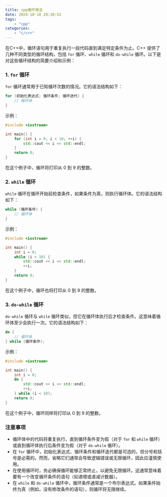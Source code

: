 ```yaml
---
title: cpp循环用法
date: 2024-10-10 20:30:53
tags:
    - "cpp"
categories:
    - "c/c++"
---
```

在C++中，循环语句用于重复执行一段代码直到满足特定条件为止。C++ 提供了几种不同类型的循环结构，包括 `for` 循环、`while` 循环和 `do-while` 循环。以下是对这些循环结构的简要介绍和示例：

### 1. `for` 循环

`for` 循环通常用于已知循环次数的情况。它的语法结构如下：

```cpp
for (初始化表达式; 循环条件; 循环迭代) {
    // 循环体
}
```

示例：

```cpp
#include <iostream>

int main() {
    for (int i = 0; i < 10; ++i) {
        std::cout << i << std::endl;
    }
    return 0;
}
```

在这个例子中，循环将打印从 0 到 9 的整数。

### 2. `while` 循环

`while` 循环在循环开始前检查条件，如果条件为真，则执行循环体。它的语法结构如下：

```cpp
while (循环条件) {
    // 循环体
}
```

示例：

```cpp
#include <iostream>

int main() {
    int i = 0;
    while (i < 10) {
        std::cout << i << std::endl;
        ++i;
    }
    return 0;
}
```

在这个例子中，循环也将打印从 0 到 9 的整数。

### 3. `do-while` 循环

`do-while` 循环与 `while` 循环类似，但它在循环体执行后才检查条件。这意味着循环体至少会执行一次。它的语法结构如下：

```cpp
do {
    // 循环体
} while (循环条件);
```

示例：

```cpp
#include <iostream>

int main() {
    int i = 0;
    do {
        std::cout << i << std::endl;
        ++i;
    } while (i < 10);
    return 0;
}
```

在这个例子中，循环同样将打印从 0 到 9 的整数。

### 注意事项

- 循环体中的代码将重复执行，直到循环条件变为假（对于 `for` 和 `while` 循环）或直到循环体执行后条件变为假（对于 `do-while` 循环）。
- 在 `for` 循环中，初始化表达式、循环条件和循环迭代都是可选的，但分号和括号是必需的。然而，省略它们通常会导致逻辑错误或无限循环，因此应谨慎使用。
- 在使用循环时，务必确保循环能够正常终止，以避免无限循环。这通常意味着要有一个改变循环条件的语句（如递增或递减计数器）。
- 在 `while` 和 `do-while` 循环中，循环条件通常是一个布尔表达式。如果条件始终为真（例如，没有修改条件的语句），则循环将无限继续。